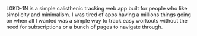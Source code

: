 L0KD-1N is a simple calisthenic tracking web app built for people who like simplicity and minimalism. I was tired of apps having a millions things going on when all I wanted was a simple way to track easy workouts without the need for subscriptions or a bunch of pages to navigate through.
